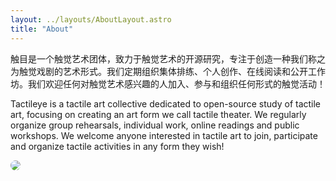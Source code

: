 ```yaml
---
layout: ../layouts/AboutLayout.astro
title: "About"
---
```


触目是一个触觉艺术团体，致力于触觉艺术的开源研究，专注于创造一种我们称之为触觉戏剧的艺术形式。我们定期组织集体排练、个人创作、在线阅读和公开工作坊。我们欢迎任何对触觉艺术感兴趣的人加入、参与和组织任何形式的触觉活动！

Tactileye is a tactile art collective dedicated to open-source study of tactile art, focusing on creating an art form we call tactile theater. We regularly organize group rehearsals, individual work, online readings and public workshops. We welcome anyone interested in tactile art to join, participate and organize tactile activities in any form they wish!

<div>
  <img src="https://media.discordapp.net/attachments/1073069076253003901/1122525158784110714/Tactileye_small.png?ex=65917285&is=657efd85&hm=6803747894c3bbb437aee15f1b81f5acad5fd8a1f6db9bc42f3a57a7329b87f9&=&width=600&height=600" style="border-radius:10px"/>
</div>

